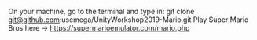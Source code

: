 On your machine, go to the terminal and type in:
git clone git@github.com:uscmega/UnityWorkshop2019-Mario.git
Play Super Mario Bros here -> https://supermarioemulator.com/mario.php
